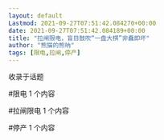 ```yaml
---
layout: default
Lastmod: 2021-09-27T07:51:42.084270+00:00
date: 2021-09-27T07:51:42.084189+00:00
title: "拉闸限电，盲目鼓吹“一盘大棋”非蠢即坏"
author: "熊猫的熊呐"
tags: [限电,拉闸,停产]
---
```


收录于话题

#限电 1 个内容

#拉闸限电 1 个内容

#停产 1 个内容

